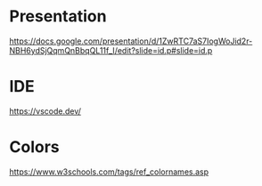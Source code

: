 # Presentation
https://docs.google.com/presentation/d/1ZwRTC7aS7IogWoJid2r-NBH6ydSjQqmQnBbqQL11f_I/edit?slide=id.p#slide=id.p

# IDE
https://vscode.dev/

# Colors
https://www.w3schools.com/tags/ref_colornames.asp
